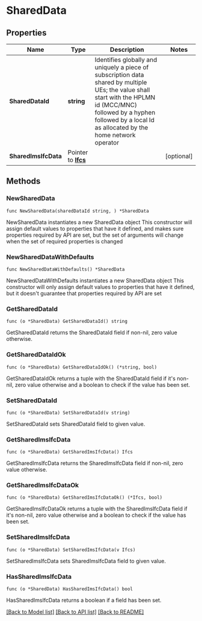 # SharedData

## Properties

Name | Type | Description | Notes
------------ | ------------- | ------------- | -------------
**SharedDataId** | **string** | Identifies globally and uniquely a piece of subscription data shared by multiple UEs; the value shall start with the HPLMN id (MCC/MNC) followed by a hyphen followed by a local Id as allocated by the home network operator  | 
**SharedImsIfcData** | Pointer to [**Ifcs**](Ifcs.md) |  | [optional] 

## Methods

### NewSharedData

`func NewSharedData(sharedDataId string, ) *SharedData`

NewSharedData instantiates a new SharedData object
This constructor will assign default values to properties that have it defined,
and makes sure properties required by API are set, but the set of arguments
will change when the set of required properties is changed

### NewSharedDataWithDefaults

`func NewSharedDataWithDefaults() *SharedData`

NewSharedDataWithDefaults instantiates a new SharedData object
This constructor will only assign default values to properties that have it defined,
but it doesn't guarantee that properties required by API are set

### GetSharedDataId

`func (o *SharedData) GetSharedDataId() string`

GetSharedDataId returns the SharedDataId field if non-nil, zero value otherwise.

### GetSharedDataIdOk

`func (o *SharedData) GetSharedDataIdOk() (*string, bool)`

GetSharedDataIdOk returns a tuple with the SharedDataId field if it's non-nil, zero value otherwise
and a boolean to check if the value has been set.

### SetSharedDataId

`func (o *SharedData) SetSharedDataId(v string)`

SetSharedDataId sets SharedDataId field to given value.


### GetSharedImsIfcData

`func (o *SharedData) GetSharedImsIfcData() Ifcs`

GetSharedImsIfcData returns the SharedImsIfcData field if non-nil, zero value otherwise.

### GetSharedImsIfcDataOk

`func (o *SharedData) GetSharedImsIfcDataOk() (*Ifcs, bool)`

GetSharedImsIfcDataOk returns a tuple with the SharedImsIfcData field if it's non-nil, zero value otherwise
and a boolean to check if the value has been set.

### SetSharedImsIfcData

`func (o *SharedData) SetSharedImsIfcData(v Ifcs)`

SetSharedImsIfcData sets SharedImsIfcData field to given value.

### HasSharedImsIfcData

`func (o *SharedData) HasSharedImsIfcData() bool`

HasSharedImsIfcData returns a boolean if a field has been set.


[[Back to Model list]](../README.md#documentation-for-models) [[Back to API list]](../README.md#documentation-for-api-endpoints) [[Back to README]](../README.md)


